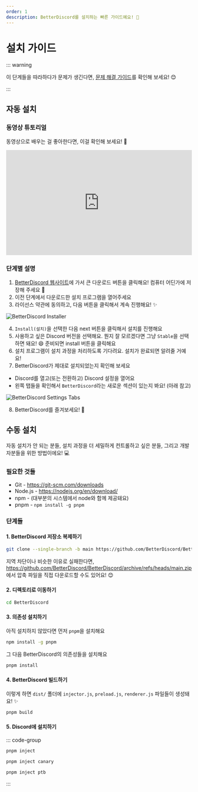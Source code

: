 ```yaml
---
order: 1
description: BetterDiscord를 설치하는 빠른 가이드예요! 🚀
---
```


# 설치 가이드

::: warning

이 단계들을 따라하다가 문제가 생긴다면, [문제 해결 가이드](./troubleshooting)를 확인해 보세요! 😊

:::

## 자동 설치

### 동영상 튜토리얼

동영상으로 배우는 걸 좋아한다면, 이걸 확인해 보세요! 🎥

<iframe style="width: 100%; aspect-ratio: 16 / 9; max-width: 688px;" src="https://www.youtube.com/embed/n_CCYtIZj0Y" title="YouTube video player" frameborder="0" allow="accelerometer; autoplay; clipboard-write; encrypted-media; gyroscope; picture-in-picture" allowfullscreen></iframe>

### 단계별 설명

1. [BetterDiscord 웹사이트](https://betterdiscord.app)에 가서 큰 다운로드 버튼을 클릭해요! 컴퓨터 어딘가에 저장해 주세요 📁
2. 이전 단계에서 다운로드한 설치 프로그램을 열어주세요
3. 라이선스 약관에 동의하고, 다음 버튼을 클릭해서 계속 진행해요! ✨

![BetterDiscord Installer](./img/installer.png)

4. `Install(설치)`을 선택한 다음 next 버튼을 클릭해서 설치를 진행해요
5. 사용하고 싶은 Discord 버전을 선택해요. 뭔지 잘 모르겠다면 그냥 `Stable`을 선택하면 돼요! 😄 준비되면 install 버튼을 클릭해요
6. 설치 프로그램이 설치 과정을 처리하도록 기다려요. 설치가 완료되면 알려줄 거예요!
7. BetterDiscord가 제대로 설치되었는지 확인해 보세요
  - Discord를 열고(또는 전환하고) Discord 설정을 열어요
  - 왼쪽 탭들을 확인해서 `BetterDiscord`라는 새로운 섹션이 있는지 봐요! (아래 참고)

![BetterDiscord Settings Tabs](./img/bd_settings_tabs.png)

8. BetterDiscord를 즐겨보세요! 🎉



## 수동 설치

자동 설치가 안 되는 분들, 설치 과정을 더 세밀하게 컨트롤하고 싶은 분들, 그리고 개발자분들을 위한 방법이에요! 💻

### 필요한 것들

- Git - https://git-scm.com/downloads
- Node.js - https://nodejs.org/en/download/
- npm - (대부분의 시스템에서 node와 함께 제공돼요)
- pnpm - `npm install -g pnpm`

### 단계들

#### 1. BetterDiscord 저장소 복제하기
```bash
git clone --single-branch -b main https://github.com/BetterDiscord/BetterDiscord.git
```
지역 차단이나 비슷한 이유로 실패한다면, https://github.com/BetterDiscord/BetterDiscord/archive/refs/heads/main.zip 에서 압축 파일을 직접 다운로드할 수도 있어요! 😊

#### 2. 디렉토리로 이동하기
```bash
cd BetterDiscord
```

#### 3. 의존성 설치하기
아직 설치하지 않았다면 먼저 `pnpm`을 설치해요
```bash
npm install -g pnpm
```

그 다음 BetterDiscord의 의존성들을 설치해요
```bash
pnpm install
```

#### 4. BetterDiscord 빌드하기

이렇게 하면 `dist/` 폴더에 `injector.js`, `preload.js`, `renderer.js` 파일들이 생성돼요! ✨
```bash
pnpm build
```

#### 5. Discord에 설치하기

::: code-group
```bash [Stable]
pnpm inject
```

```bash [Canary]
pnpm inject canary
```

```bash [PTB]
pnpm inject ptb
```
:::
